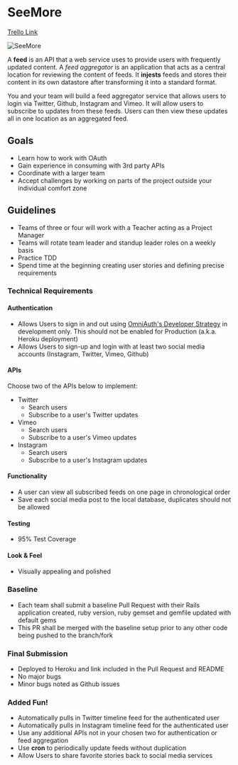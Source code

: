 # SeeMore

[Trello Link](https://trello.com/b/JOAhFTnm/skynet)

![SeeMore](http://www.theirishduck.info/wp-content/uploads/2013/06/plant.png)

A **feed** is an API that a web service uses to provide users with frequently updated content. A *feed aggregator*  is an application that acts as a central location for reviewing the content of feeds. It **injests** feeds and stores their content in its own datastore after transforming it into a standard format.

You and your team will build a feed aggregator service that allows users to login via Twitter, Github, Instagram and Vimeo. It will allow users to subscribe to updates from these feeds. Users can then view these updates all in one location as an aggregated feed.

## Goals
+ Learn how to work with OAuth
+ Gain experience in consuming with 3rd party APIs
+ Coordinate with a larger team
+ Accept challenges by working on parts of the project outside your individual comfort zone

## Guidelines
+ Teams of three or four will work with a Teacher acting as a Project Manager
+ Teams will rotate team leader and standup leader roles on a weekly basis
+ Practice TDD
+ Spend time at the beginning creating user stories and defining precise requirements

### Technical Requirements
#### Authentication
  - Allows Users to sign in and out using [OmniAuth's Developer Strategy](http://rubydoc.info/github/intridea/omniauth/master/OmniAuth/Strategies/Developer) in development only. This should not be enabled for Production (a.k.a. Heroku deployment)
  - Allows Users to sign-up and login with at least two social media accounts (Instagram, Twitter, Vimeo, Github)

#### APIs
  Choose two of the APIs below to implement:
  - Twitter
    - Search users
    - Subscribe to a user's Twitter updates
  - Vimeo
    - Search users
    - Subscribe to a user's Vimeo updates
  - Instagram
    - Search users
    - Subscribe to a user's Instagram updates

#### Functionality
  - A user can view all subscribed feeds on one page in chronological order
  - Save each social media post to the local database, duplicates should not be allowed

#### Testing
  - 95% Test Coverage

#### Look & Feel
  - Visually appealing and polished

### Baseline
- Each team shall submit a baseline Pull Request with their Rails application created, ruby version, ruby gemset and gemfile updated with default gems
- This PR shall be merged with the baseline setup prior to any other code being pushed to the branch/fork

### Final Submission
- Deployed to Heroku and link included in the Pull Request and README
- No major bugs
- Minor bugs noted as Github issues

### Added Fun!
  - Automatically pulls in Twitter timeline feed for the authenticated user
  - Automatically pulls in Instagram timeline feed for the authenticated user
  - Use any additional APIs not in your chosen two for authentication or feed aggregation
  - Use **cron** to periodically update feeds without duplication
  - Allow Users to share favorite stories back to social media services
